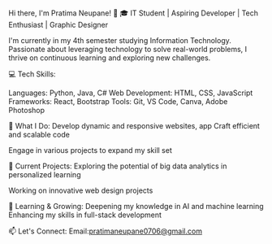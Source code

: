 Hi there, I'm Pratima Neupane! 👋
🎓 IT Student | Aspiring Developer | Tech Enthusiast | Graphic Designer

I'm currently in my 4th semester studying Information Technology. Passionate about leveraging technology to solve real-world problems, I thrive on continuous learning and exploring new challenges.

💻 Tech Skills:

Languages: Python, Java, C#
Web Development: HTML, CSS, JavaScript
Frameworks: React, Bootstrap
Tools: Git, VS Code, Canva, Adobe Photoshop

🌟 What I Do:
Develop dynamic and responsive websites, app
Craft efficient and scalable code

Engage in various projects to expand my skill set

🔭 Current Projects:
Exploring the potential of big data analytics in personalized learning

Working on innovative web design projects

🌱 Learning & Growing:
Deepening my knowledge in AI and machine learning
Enhancing my skills in full-stack development

📫 Let's Connect:
Email:pratimaneupane0706@gmail.com
